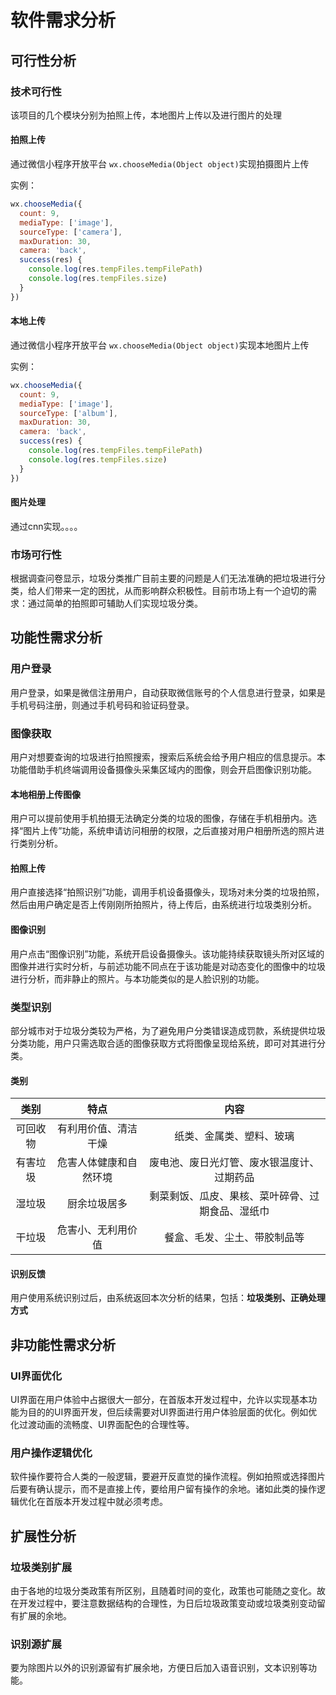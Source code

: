 # 软件需求分析

## 可行性分析

### 技术可行性

该项目的几个模块分别为拍照上传，本地图片上传以及进行图片的处理

#### 拍照上传

通过微信小程序开放平台 `wx.chooseMedia(Object object)`实现拍摄图片上传

实例：

```js
wx.chooseMedia({
  count: 9,
  mediaType: ['image'],
  sourceType: ['camera'],
  maxDuration: 30,
  camera: 'back',
  success(res) {
    console.log(res.tempFiles.tempFilePath)
    console.log(res.tempFiles.size)
  }
})
```

#### 本地上传

通过微信小程序开放平台 `wx.chooseMedia(Object object)`实现本地图片上传

实例：

```js
wx.chooseMedia({
  count: 9,
  mediaType: ['image'],
  sourceType: ['album'],
  maxDuration: 30,
  camera: 'back',
  success(res) {
    console.log(res.tempFiles.tempFilePath)
    console.log(res.tempFiles.size)
  }
})
```

#### 图片处理

通过cnn实现。。。。

### 市场可行性

根据调查问卷显示，垃圾分类推广目前主要的问题是人们无法准确的把垃圾进行分类，给人们带来一定的困扰，从而影响群众积极性。目前市场上有一个迫切的需求：通过简单的拍照即可辅助人们实现垃圾分类。

## 功能性需求分析

### 用户登录

​		用户登录，如果是微信注册用户，自动获取微信账号的个人信息进行登录，如果是手机号码注册，则通过手机号码和验证码登录。

### 图像获取

​		用户对想要查询的垃圾进行拍照搜索，搜索后系统会给予用户相应的信息提示。本功能借助手机终端调用设备摄像头采集区域内的图像，则会开启图像识别功能。

#### 本地相册上传图像

​		用户可以提前使用手机拍摄无法确定分类的垃圾的图像，存储在手机相册内。选择“图片上传”功能，系统申请访问相册的权限，之后直接对用户相册所选的照片进行类别分析。

#### 拍照上传

​		用户直接选择“拍照识别”功能，调用手机设备摄像头，现场对未分类的垃圾拍照，然后由用户确定是否上传刚刚所拍照片，待上传后，由系统进行垃圾类别分析。

#### 图像识别

​		用户点击“图像识别”功能，系统开启设备摄像头。该功能持续获取镜头所对区域的图像并进行实时分析，与前述功能不同点在于该功能是对动态变化的图像中的垃圾进行分析，而非静止的照片。与本功能类似的是人脸识别的功能。

### 类型识别

​		部分城市对于垃圾分类较为严格，为了避免用户分类错误造成罚款，系统提供垃圾分类功能，用户只需选取合适的图像获取方式将图像呈现给系统，即可对其进行分类。

#### 类别

|   类别   |          特点          |                       内容                       |
| :------: | :--------------------: | :----------------------------------------------: |
| 可回收物 |  有利用价值、清洁干燥  |             纸类、金属类、塑料、玻璃             |
| 有害垃圾 | 危害人体健康和自然环境 |    废电池、废日光灯管、废水银温度计、过期药品    |
|  湿垃圾  |      厨余垃圾居多      | 剩菜剩饭、瓜皮、果核、菜叶碎骨、过期食品、湿纸巾 |
|  干垃圾  |   危害小、无利用价值   |           餐盒、毛发、尘土、带胶制品等           |

#### 识别反馈

用户使用系统识别过后，由系统返回本次分析的结果，包括：**垃圾类别、正确处理方式**

## 非功能性需求分析

### UI界面优化

UI界面在用户体验中占据很大一部分，在首版本开发过程中，允许以实现基本功能为目的的UI界面开发，但后续需要对UI界面进行用户体验层面的优化。例如优化过渡动画的流畅度、UI界面配色的合理性等。

### 用户操作逻辑优化

软件操作要符合人类的一般逻辑，要避开反直觉的操作流程。例如拍照或选择图片后要有确认提示，而不是直接上传，要给用户留有操作的余地。诸如此类的操作逻辑优化在首版本开发过程中就必须考虑。

## 扩展性分析

### 垃圾类别扩展

由于各地的垃圾分类政策有所区别，且随着时间的变化，政策也可能随之变化。故在开发过程中，要注意数据结构的合理性，为日后垃圾政策变动或垃圾类别变动留有扩展的余地。

### 识别源扩展

要为除图片以外的识别源留有扩展余地，方便日后加入语音识别，文本识别等功能。